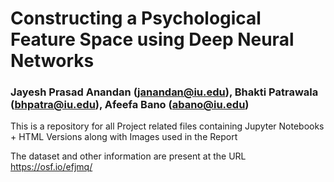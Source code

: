 # Constructing a Psychological Feature Space using Deep Neural Networks
### Jayesh Prasad Anandan (janandan@iu.edu), Bhakti Patrawala (bhpatra@iu.edu), Afeefa Bano (abano@iu.edu)

This is a repository for all Project related files containing Jupyter Notebooks + HTML Versions along with Images used in the Report

The dataset and other information are present at the URL https://osf.io/efjmq/
